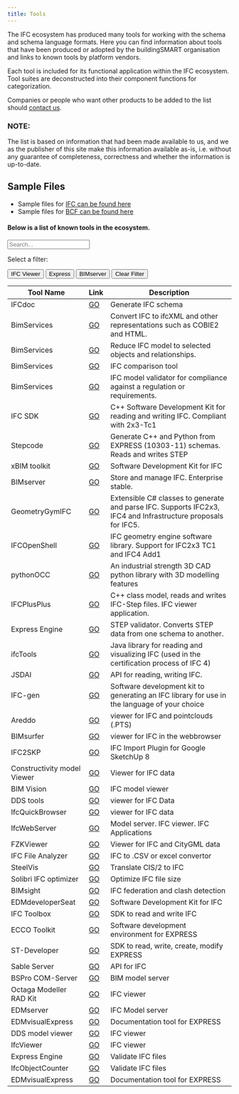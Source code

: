 ```yaml
---
title: Tools
---
```


The IFC ecosystem has produced many tools for working with the schema and schema language formats. Here you can find information about tools that have been produced or adopted by the buildingSMART organisation and links to known tools by platform vendors.

Each tool is included for its functional application within the IFC ecosystem. Tool suites are deconstructed into their component functions for categorization.  

Companies or people who want other products to be added to the list should [contact us](webmaster@buildingsmart.org). 

### NOTE:  
The list is based on information that had been made available to us, and we as the publisher of this site make this information available as-is, i.e. without any guarantee of completeness, correctness and whether the information is up-to-date.

## Sample Files
* Sample files for <a href="sample-files/ifc.md"> IFC can be found here</a>
* Sample files for <a href="sample-files/bcf.md"> BCF can be found here</a>


#### Below is a list of known tools in the ecosystem.


<div id="users">
  <input class="search" placeholder="Search..." />

Select a filter:  
  <!-- buttons -->
  <button class="sort" id="name">
    IFC Viewer
  </button>
  <button class="sort" id="name2">
    Express
  </button>
  <button class="sort" id="name3">
    BIMserver
  </button>
  <button class="sort" id="name4">
    Clear Filter
  </button>

<!-- table content -->
  <table>
    <tr>
      <th class="nameHead">Tool Name</th>
      <th class="linkHead">Link</th>
      <th class="descHead">Description</th>
    </tr>
    <tbody class="list">
      <tr>
        <td class="name">IFCdoc</td>
        <td class="link"><a href="http://www.buildingsmart-tech.org/specifications/specification-tools/ifcdoc-tool" target="_blank">GO</a></td>
        <td class="desc">Generate IFC schema</td>
      </tr>
      <tr>
        <td class="name">BimServices</td>
        <td class="link"><a href="http://www.aec3.com/en/6/6_04.htm" target="_blank">GO</a></td>
        <td class="desc">Convert IFC to ifcXML and other representations such as COBIE2 and HTML.</td>
      </tr>
      <tr>
        <td class="name">BimServices</td>
        <td class="link"><a href="http://www.aec3.com/en/6/6_04.htm" target="_blank">GO</a></td>
        <td class="desc">Reduce IFC model to selected objects and relationships.</td>
      </tr>
      <tr>
        <td class="name">BimServices</td>
        <td class="link"><a href="http://www.aec3.com/en/6/6_04.htm" target="_blank">GO</a></td>
        <td class="desc">IFC comparison tool</td>
      </tr>
      <tr>
        <td class="name">BimServices</td>
        <td class="link"><a href="http://www.aec3.com/en/6/6_04.htm" target="_blank">GO</a></td>
        <td class="desc">IFC model validator for compliance against a regulation or requirements.</td>
      </tr>
      <tr>
        <td class="name">IFC SDK</td>
        <td class="link"><a href="https://github.com/cstb/ifc-sdk/" target="_blank">GO</a></td>
        <td class="desc">C++ Software Development Kit for reading and writing IFC. Compliant with 2x3-Tc1</td>
      </tr>
      <tr>
        <td class="name">Stepcode</td>
        <td class="link"><a href="http://stepcode.org" target="_blank">GO</a></td>
        <td class="desc">Generate C++ and Python from EXPRESS (10303-11) schemas. Reads and writes STEP</td>
      </tr>
      <tr>
        <td class="name">xBIM toolkit</td>
        <td class="link"><a href="http://www.openbim.org/" target="_blank">GO</a></td>
        <td class="desc">Software Development Kit for IFC</td>
      </tr>
      <tr>
        <td class="name">BIMserver</td>
        <td class="link"><a href="http://www.bimserver.org/" target="_blank">GO</a></td>
        <td class="desc">Store and manage IFC. Enterprise stable. </td>
      </tr>
      <tr>
        <td class="name">GeometryGymIFC</td>
        <td class="link"><a href="https://geometrygym.wordpress.com/" target="_blank">GO</a></td>
        <td class="desc">Extensible C# classes to generate and parse IFC. Supports IFC2x3, IFC4 and Infrastructure proposals for IFC5.</td>
      </tr>
      <tr>
        <td class="name">IFCOpenShell</td>
        <td class="link"><a href="IFCOpenShell.org" target="_blank">GO</a></td>
        <td class="desc">IFC geometry engine software library. Support for IFC2x3 TC1 and IFC4 Add1</td>
      </tr>
      <tr>
        <td class="name">pythonOCC</td>
        <td class="link"><a href="http://pythonOCC.org/" target="_blank">GO</a></td>
        <td class="desc">An industrial strength 3D CAD python library with 3D modelling features</td>
      </tr>
      <tr>
        <td class="name">IFCPlusPlus</td>
        <td class="link"><a href="http://ifcplusplus.com" target="_blank">GO</a></td>
        <td class="desc">C++ class model, reads and writes IFC-Step files. IFC viewer application.</td>
      </tr>
      <tr>
        <td class="name">Express Engine</td>
        <td class="link"><a href="http://exp-engine.sourceforge.net/" target="_blank">GO</a></td>
        <td class="desc">STEP validator. Converts STEP data from one schema to another.</td>
      </tr>
      <tr>
        <td class="name">ifcTools</td>
        <td class="link"><a href="http://www.ifctoolsproject.com/" target="_blank">GO</a></td>
        <td class="desc">Java library for reading and visualizing IFC (used in the certification process of IFC 4)</td>
      </tr>
      <tr>
        <td class="name">JSDAI</td>
        <td class="link"><a href="http://www.jsdai.net/" target="_blank">GO</a></td>
        <td class="desc">API for reading, writing IFC.</td>
      </tr>
      <tr>
        <td class="name">IFC-gen</td>
        <td class="link"><a href="https://github.com/ikeough/IFC-gen" target="_blank">GO</a></td>
        <td class="desc">Software development kit to generating an IFC library for use in the language of your choice</td>
      </tr>
      <tr>
        <td class="name">Areddo</td>
        <td class="link"><a href="http://www.areddo.com/" target="_blank">GO</a></td>
        <td class="desc">viewer for IFC and pointclouds (.PTS)</td>
      </tr>
      <tr>
        <td class="name">BIMsurfer</td>
        <td class="link"><a href="http://www.bimsurfer.org/" target="_blank">GO</a></td>
        <td class="desc">viewer for IFC in the webbrowser</td>
      </tr>
      <tr>
        <td class="name">IFC2SKP</td>
        <td class="link"><a href="http://www.cadalog-inc.com/" target="_blank">GO</a></td>
        <td class="desc">IFC Import Plugin for Google SketchUp 8</td>
      </tr>
      <tr>
        <td class="name">Constructivity model Viewer</td>
        <td class="link"><a href="http://www.constructivity.com/" target="_blank">GO</a></td>
        <td class="desc">Viewer for IFC data</td>
      </tr>
      <tr>
        <td class="name">BIM Vision</td>
        <td class="link"><a href="http://www.bimvision.eu/home/" target="_blank">GO</a></td>
        <td class="desc">IFC model viewer</td>
      </tr>
      <tr>
        <td class="name">DDS tools</td>
        <td class="link"><a href="http://www.dds-cad.net/" target="_blank">GO</a></td>
        <td class="desc">viewer for IFC Data </td>
      </tr>
      <tr>
        <td class="name">IfcQuickBrowser</td>
        <td class="link"><a href="http://www.team-solutions.de/" target="_blank">GO</a></td>
        <td class="desc">viewer for IFC data</td>
      </tr>
      <tr>
        <td class="name">IfcWebServer</td>
        <td class="link"><a href="http://www.ifcwebserver.org/" target="_blank">GO</a></td>
        <td class="desc">Model server. IFC viewer. IFC Applications</td>
      </tr>
      <tr>
        <td class="name">FZKViewer</td>
        <td class="link"><a href="https://www.iai.kit.edu/1302.php" target="_blank">GO</a></td>
        <td class="desc">Viewer for IFC and CityGML data</td>
      </tr>
      <tr>
        <td class="name">IFC File Analyzer</td>
        <td class="link"><a href="https://www.nist.gov/services-resources/software/ifc-file-analyzer" target="_blank">GO</a></td>
        <td class="desc">IFC to .CSV or excel convertor</td>
      </tr>
      <tr>
        <td class="name">SteelVis</td>
        <td class="link"><a href="https://www.nist.gov/services-resources/software/steelvis-aka-cis2-viewer" target="_blank">GO</a></td>
        <td class="desc">Translate CIS/2 to IFC</td>
      </tr>
      <tr>
        <td class="name">Solibri IFC optimizer</td>
        <td class="link"><a href="http://www.solibri.com/products/solibri-ifc-optimizer/" target="_blank">GO</a></td>
        <td class="desc">Optimize IFC file size</td>
      </tr>
      <tr>
        <td class="name">BIMsight</td>
        <td class="link"><a href="http://www.teklabimsight.com/" target="_blank">GO</a></td>
        <td class="desc">IFC federation and clash detection </td>
      </tr>
      <tr>
        <td class="name">EDMdeveloperSeat</td>
        <td class="link"><a href="http://www.epmtech.jotne.com/" target="_blank">GO</a></td>
        <td class="desc">Software Development Kit for IFC</td>
      </tr>
      <tr>
        <td class="name">IFC Toolbox</td>
        <td class="link"><a href="http://www.eurostep.com/" target="_blank">GO</a></td>
        <td class="desc">SDK to read and write IFC</td>
      </tr>
      <tr>
        <td class="name">ECCO Toolkit</td>
        <td class="link"><a href="http://www.pdtec.de/" target="_blank">GO</a></td>
        <td class="desc">Software development environment for EXPRESS</td>
      </tr>
      <tr>
        <td class="name">ST-Developer</td>
        <td class="link"><a href="http://www.epmtech.jotne.com/" target="_blank">GO</a></td>
        <td class="desc">SDK to read, write, create, modify EXPRESS</td>
      </tr>
      <tr>
        <td class="name">Sable Server</td>
        <td class="link"><a href="http://www.eurostep.com/" target="_blank">GO</a></td>
        <td class="desc">API for IFC</td>
      </tr>
      <tr>
        <td class="name">BSPro COM-Server</td>
        <td class="link"><a href="http://www.granlund.fi/" target="_blank">GO</a></td>
        <td class="desc">BIM model server</td>
      </tr>
      <tr>
        <td class="name">Octaga Modeller RAD Kit</td>
        <td class="link"><a href="http://www.octaga.com/" target="_blank">GO</a></td>
        <td class="desc">IFC viewer</td>
      </tr>
      <tr>
        <td class="name">EDMserver</td>
        <td class="link"><a href="http://www.epmtech.jotne.com/" target="_blank">GO</a></td>
        <td class="desc">IFC Model server</td>
      </tr>
      <tr>
        <td class="name">EDMvisualExpress</td>
        <td class="link"><a href="http://www.epmtech.jotne.com/" target="_blank">GO</a></td>
        <td class="desc">Documentation tool for EXPRESS</td>
      </tr>
      <tr>
        <td class="name">DDS model viewer</td>
        <td class="link"><a href="http://www.dds.no/" target="_blank">GO</a></td>
        <td class="desc">IFC viewer</td>
      </tr>
      <tr>
        <td class="name">IfcViewer</td>
        <td class="link"><a href="http://www.iai.fzk.de/ifc" target="_blank">GO</a></td>
        <td class="desc">IFC viewer</td>
      </tr>
      <tr>
        <td class="name">Express Engine</td>
        <td class="link"><a href="http://exp-engine.sourceforge.net/" target="_blank">GO</a></td>
        <td class="desc">Validate IFC files</td>
      </tr>
      <tr>
        <td class="name">IfcObjectCounter</td>
        <td class="link"><a href="http://www.iai.fzk.de/ifc" target="_blank">GO</a></td>
        <td class="desc">Validate IFC files</td>
      </tr>
      <tr>
        <td class="name">EDMvisualExpress</td>
        <td class="link"><a href="http://www.epmtech.jotne.com/" target="_blank">GO</a></td>
        <td class="desc">Documentation tool for EXPRESS</td>
      </tr>
    </tbody>
  </table>

</div>

<script src="http://listjs.com/assets/javascripts/list.min.js"></script>
<script type = "text/javascript" src ="https://ajax.googleapis.com/ajax/libs/jquery/3.1.0/jquery.min.js"></script>

<script type="text/javascript">
  var options = {
    valueNames: [ 'name', 'link', 'desc' ]
  };
  var userList = new List('users', options);
  $("#name").click(function(){ 
  userList.search("IFC viewer");
  })
  $("#name2").click(function(){ 
    userList.search("Express");
  })
  $("#name3").click(function(){ 
  userList.search("BIMserver");
  })
  $("#name4").click(function(){ 
  userList.search()
  })
</script>
